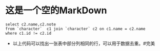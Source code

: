 # 这是一个空的MarkDown

```MySQL
select c2.name,c2.note
from `character`  c1 join `character` c2 on c1.name = c2.name
where c1.id != c2.id
```

- 以上代码可以找出一张表中部分列相同的行，可以用于数据去重。#完美